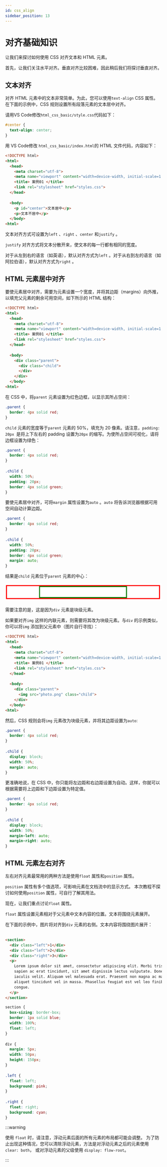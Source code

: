```yaml
---
id: css_align
sidebar_position: 13
---
```


# 对齐基础知识


让我们来探讨如何使用 CSS 对齐文本和 HTML 元素。

首先，让我们关注水平对齐。垂直对齐比较困难，因此稍后我们将探讨垂直对齐。

## 文本对齐

对齐 HTML 元素中的文本非常简单。为此，您可以使用`text-align` CSS 属性。在下面的示例中，CSS 规则设置所有段落元素的文本居中对齐。

请用VS Code修改`html_css_basic/style.css`代码如下：

```css title="style.css"
#center {
  text-align: center;
}
```

用 VS Code修改 `html_css_basic/index.html`的 HTML 文件代码，内容如下：

```html title="index.html"
<!DOCTYPE html>
<html>
  <head>
    <meta charset="utf-8">
    <meta name="viewport" content="width=device-width, initial-scale=1.0">
    <title> 案例01 </title>
    <link rel="stylesheet" href="styles.css">   
  </head>

  <body>
    <p id="center">文本居中</p>
    <p>文本不居中</p>
  </body>
<html>
```

文本对齐方式可设置为`left` 、`right` 、`center` 和`justify` 。

`justify` 对齐方式将文本分散开来，使文本的每一行都有相同的宽度。

对于从左到右的语言（如英语），默认对齐方式为`left` 。对于从右到左的语言（如阿拉伯语），默认对齐方式为`right` 。

## HTML 元素居中对齐

要使元素居中对齐，需要为元素设置一个宽度，并将其边距（margins）向外推，以填充父元素的剩余可用空间，如下所示的 HTML 结构：

```html title="index.html"
<!DOCTYPE html>
<html>
  <head>
    <meta charset="utf-8">
    <meta name="viewport" content="width=device-width, initial-scale=1.0">
    <title> 案例01 </title>
    <link rel="stylesheet" href="styles.css">   
  </head>

  <body>
    <div class="parent">
      <div class="child">
      </div>
    </div>
  </body>
<html>
```


在 CSS 中，将`parent` 元素设置为红色边框，以显示其所占空间：

```css title="style.css"
.parent {
  border: 4px solid red;
}
```

`child` 元素的宽度等于`parent` 元素的 50%，填充为 20 像素。请注意，`padding: 20px `是将上下左右的 padding 设置为`20px` 的缩写。为使所占空间可视化，请将边框设置为绿色：

```css title="style.css"
.parent {
  border: 4px solid red;
}

.child {
  width: 50%;
  padding: 20px;
  border: 4px solid green;
}
```

要使元素居中对齐，可将`margin` 属性设置为`auto` 。`auto` 将告诉浏览器根据可用空间自动计算边距。

```css title="style.css"
.parent {
  border: 4px solid red;
}

.child {
  width: 50%;
  padding: 20px;
  border: 4px solid green;
  margin: auto;
}
```

结果是`child` 元素位于`parent` 元素的中心：

![](./images/align_01.png)

需要注意的是，这是因为`div` 元素是块级元素。  

如果要对齐`img` 这样的内联元素，则需要将其改为块级元素。与`div` 的示例类似，你可以将`img` 添加到父元素中（图片自行寻找）：

```html title="index.html"
<!DOCTYPE html>
<html>
  <head>
    <meta charset="utf-8">
    <meta name="viewport" content="width=device-width, initial-scale=1.0">
    <title> 案例01 </title>
    <link rel="stylesheet" href="styles.css">   
  </head>

  <body>
    <div class="parent">
      <img src="photo.png" class="child">
    </div>
  </body>
<html>
```


然后，CSS 规则会将`img` 元素改为块级元素，并将其边距设置为`auto`:

```css title="style.css"
.parent {
  border: 4px solid red;
}

.child {
  display: block;
  width: 50%;
  margin: auto;
}
```

更准确地说，在 CSS 中，你只能将左边距和右边距设置为自动。这样，你就可以根据需要将上边距和下边距设置为特定值。

```css title="style.css"
.parent {
  border: 4px solid red;
}

.child {
  display: block;
  width: 50%;
  margin-left: auto;
  margin-right: auto;
}
```

## HTML 元素左右对齐

左右对齐元素最常用的两种方法是使用`float` 属性和`position` 属性。

`position` 属性有多个值选项，可影响元素在文档流中的显示方式。
本次教程不探讨如何使用`position` 属性，可自行了解其用法。

现在，让我们重点讨论`float` 属性。

`float` 属性设置元素相对于父元素中文本内容的位置。文本将围绕元素展开。

在下面的示例中，图片将对齐到`div` 元素的右侧。文本内容将围绕图片展开：


```html

<section>
  <div class="left">1</div>
  <div class="left">2</div>
  <div class="right">3</div>
  <p>
    Lorem ipsum dolor sit amet, consectetur adipiscing elit. Morbi tristique
    sapien ac erat tincidunt, sit amet dignissim lectus vulputate. Donec id
    iaculis velit. Aliquam vel malesuada erat. Praesent non magna ac massa
    aliquet tincidunt vel in massa. Phasellus feugiat est vel leo finibus
    congue.
  </p>
</section>

```


```css
section {
  box-sizing: border-box;
  border: 1px solid blue;
  width: 100%;
  float: left;
}

div {
  margin: 5px;
  width: 50px;
  height: 150px;
}

.left {
  float: left;
  background: pink;
}

.right {
  float: right;
  background: cyan;
}

```


:::warning

使用 `float` 时，请注意，浮动元素后面的所有元素的布局都可能会调整。
为了防止出现这种情况，您可以清除浮动元素，方法是对浮动元素之后的元素使用 `clear: both`，
或对浮动元素的父级使用 `display: flow-root`。

:::